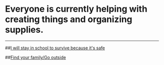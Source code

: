 # Everyone is currently helping with creating things and organizing supplies.

---

##[I will stay in school to survive because it's safe](school.md)

##[Find your family/Go outside](outside-school/)